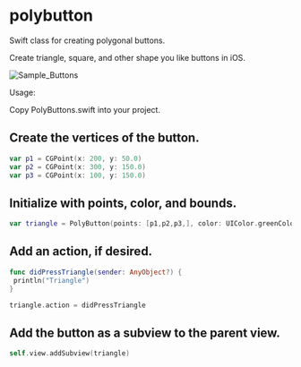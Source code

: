 # polybutton
Swift class for creating polygonal buttons.

Create triangle, square, and other shape you like buttons in iOS.

![Sample_Buttons](https://github.com/benjaminhass/polybutton/blob/master/Screenshots/Sample_Poly_Buttons.png)

Usage:

Copy PolyButtons.swift into your project.
## Create the vertices of the button.

```swift
var p1 = CGPoint(x: 200, y: 50.0)
var p2 = CGPoint(x: 300, y: 150.0)
var p3 = CGPoint(x: 100, y: 150.0)
```
## Initialize with points, color, and bounds.

```swift
var triangle = PolyButton(points: [p1,p2,p3,], color: UIColor.greenColor(), frame: self.view.bounds)
```

## Add an action, if desired.

```swift
func didPressTriangle(sender: AnyObject?) {
 println("Triangle")
}

triangle.action = didPressTriangle
```

## Add the button as a subview to the parent view.

```swift
self.view.addSubview(triangle)
```
